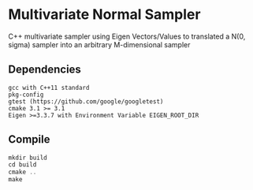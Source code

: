 # Multivariate Normal Sampler

C++ multivariate sampler using Eigen Vectors/Values to translated a N(0, sigma) sampler into an arbitrary M-dimensional sampler

## Dependencies

```
gcc with C++11 standard
pkg-config
gtest (https://github.com/google/googletest)
cmake 3.1 >= 3.1
Eigen >=3.3.7 with Environment Variable EIGEN_ROOT_DIR
```

## Compile

```c
mkdir build
cd build
cmake ..
make
```